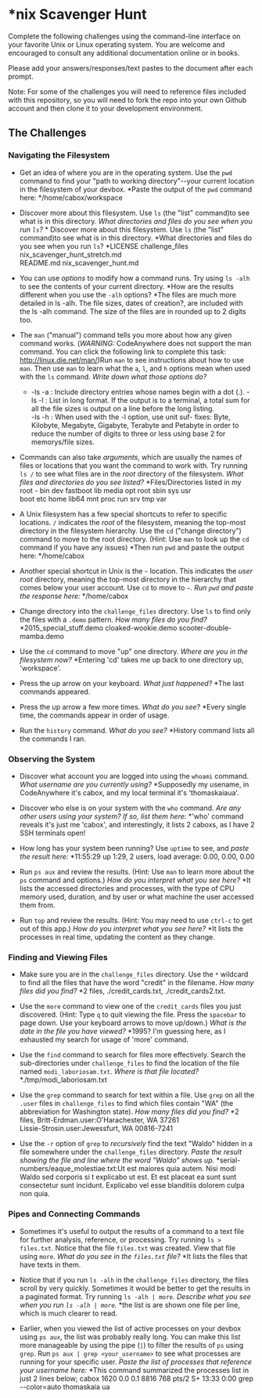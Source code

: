# *nix Scavenger Hunt

Complete the following challenges using the command-line interface on your favorite
Unix or Linux operating system. You are welcome and encouraged to consult any
additional documentation online or in books.

Please add your answers/responses/text pastes to the document after each prompt.

Note: For some of the challenges you will need to reference files included with
this repository, so you will need to fork the repo into your own Github account
and then clone it to your development environment.

## The Challenges

### Navigating the Filesystem

* Get an idea of where you are in the operating system. Use the `pwd` command to find your "path to working directory"--your current location in the filesystem of your devbox. *Paste the output of the `pwd` command here:
   */home/cabox/workspace

* Discover more about this filesystem. Use `ls` (the "list" command)to see what is in this directory. *What directories and files do you see when you run `ls`?* * Discover more about this filesystem. Use `ls` (the "list" command)to see what is in this directory. *What directories and files do you see when you run `ls`?
   *LICENSE    challenge_files        nix_scavenger_hunt_stretch.md  
    README.md  nix_scavenger_hunt.md
  
* You can use *options* to modify how a command runs. Try using `ls -alh` to see the contents of your current directory. *How are the results different when you use the `-alh` options?
  *The files are much more detailed in ls -alh. The file sizes, dates of creation?, are included with the  ls -alh command. The size of the files are in rounded up to 2 digits too.
  
* The `man` ("manual") command tells you more about how any given command works. (*WARNING:* CodeAnywhere does not support the man command. You can click the following link to complete this task: http://linux.die.net/man/)Run `man` to see instructions about how to use `man`. Then use `man` to learn what the `a`, `l`, and `h` options mean when used with the `ls` command. *Write down what those options do?*
    * -ls -a : Include directory entries whose names begin
             with a dot (.).
    -ls -l : List in
             long format. If the output
             is to a terminal, a total sum for all the
             file sizes is output on a line before the
             long listing.   
    -ls -h : When used with the -l option, use unit suf-
             fixes: Byte, Kilobyte, Megabyte, Gigabyte,
             Terabyte and Petabyte in order to reduce
             the number of digits to three or less using
             base 2 for memorys/file sizes.

         
* Commands can also take *arguments*, which are usually the names of files or locations that you want the command to work with. Try running `ls /` to see what files are in the *root* directory of the filesystem. *What files and directories do you see listed?* 
  *Files/Directories listed in my root   - bin   dev  fastboot  lib    media  opt   root  sbin  sys  usr     
  boot  etc  home      lib64  mnt    proc  run   srv   tmp  var

* A Unix filesystem has a few special shortcuts to refer to specific locations. `/` indicates the *root* of the filesystem, meaning the top-most directory in the filesystem hierarchy. Use the `cd` ("change directory") command to move to the root directory. (Hint: Use `man` to look up the `cd` command if you have any issues) *Then run `pwd` and paste the output here:
   */home/cabox  

   
* Another special shortcut in Unix is the `~` location. This indicates the *user root* directory, meaning the top-most directory in the hierarchy that comes below your user account. Use `cd` to move to `~`. *Run `pwd` and paste the response here:* 
  */home/cabox  

* Change directory into the `challenge_files` directory. Use `ls` to find only the files with a `.demo` pattern. *How many files do you find?*
  *2015_special_stuff.demo	cloaked-wookie.demo scooter-double-mamba.demo

* Use the `cd` command to move "up" one directory. *Where are you in the filesystem now?*
  *Entering 'cd' takes me up back to one directory up, 'workspace'.

* Press the up arrow on your keyboard. *What just happened?*
  *The last commands appeared.

* Press the up arrow a few more times. *What do you see?*
  *Every single time, the commands appear in order of usage.

* Run the `history` command. *What do you see?*
  *History command lists all the commands I ran.

### Observing the System

* Discover what account you are logged into using the `whoami` command. *What username are you currently using?*
  *Supposedly my usename, in CodeAnywhere it's cabox, and my local terminal it's 'thomaskaiaua'.

* Discover who else is on your system with the `who` command. *Are any other users using your system? If so, list them here:*
  *'who' command reveals it's just me 'cabox', and interestingly, it lists 2 caboxs, as I have 2 SSH terminals open!

* How long has your system been running? Use `uptime` to see, and *paste the result here:*
  *11:55:29 up  1:29,  2 users,  load average: 0.00, 0.00, 0.00   

* Run `ps aux` and review the results. (Hint: Use `man` to learn more about the `ps` command and options.) *How do you interpret what you see here?*
  *It lists the accessed directories and processes, with the type of CPU memory used, duration, and by user or what machine the user accessed them from.
  
* Run `top` and review the results. (Hint: You may need to use `ctrl-c` to get out of this app.) *How do you interpret what you see here?*
  *It lists the processes in real time, updating the content as they change.

### Finding and Viewing Files

* Make sure you are in the `challenge_files` directory. Use the `*` wildcard to find all the files that have the word "credit" in the filename. *How many files did you find?*
 *2 files, ./credit_cards.txt, ./credit_cards2.txt.                                                                          

* Use the `more` command to view one of the `credit_cards` files you just discovered. (Hint: Type `q` to quit viewing the file. Press the `spacebar` to page down. Use your keyboard arrows to move up/down.) *What is the date in the file you have viewed?*
  *1995? I'm guessing here, as I exhausted my search for usage of 'more' command.

* Use the `find` command to search for files more effectively. Search the sub-directories under `challenge_files` to find the location of the file named `modi_laboriosam.txt`. *Where is that file located?*
  *./tmp/modi_laboriosam.txt
  
* Use the `grep` command to search for text within a file. Use `grep` on all the `.user` files in `challenge_files` to find which files contain "WA" (the abbreviation for Washington state). *How many files did you find?*
  *2 files, Britt-Erdman.user:O'Harachester, WA 37261                                                    
   Lissie-Strosin.user:Jewessfurt, WA 00816-7241 

* Use the `-r` option of `grep` to *recursively* find the text "Waldo" hidden in a file somewhere under the `challenge_files` directory. *Paste the result showing the file and line where the word "Waldo" shows up.*
  *serial-numbers/eaque_molestiae.txt:Ut est maiores quia autem. Nisi modi Waldo sed corporis si
   t explicabo ut est. Et est placeat ea sunt sunt consectetur sunt incidunt. Explicabo vel esse
   blanditiis dolorem culpa non quia. 
  

### Pipes and Connecting Commands

* Sometimes it's useful to output the results of a command to a text file for further analysis, reference, or processing. Try running `ls > files.txt`. Notice that the file `files.txt` was created. View that file using `more`. *What do you see in the `files.txt` file?*
  *It lists the files that have texts in them. 
  
* Notice that if you run `ls -alh` in the `challenge_files` directory, the files scroll by very quickly. Sometimes it would be better to get the results in a paginated format. Try running `ls -alh | more`. *Describe what you see when you run `ls -alh | more`.*
  *the list is are shown one file per line, which is much clearer to read.

* Earlier, when you viewed the list of active processes on your devbox using `ps aux`, the list was probably really long. You can make this list more manageable by using the pipe (`|`) to filter the results of `ps` using `grep`. Run `ps aux | grep <your_username>` to see what processes are running for your specific user. *Paste the list of processes that reference your username here:*
  *This command summarized the processes list in just 2 lines below;
  cabox     1620  0.0  0.1   8816   768 pts/2    S+   13:33   0:00 grep --color=auto thomaskaia
   ua 
